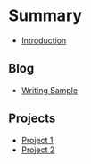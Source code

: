 # Summary

* [Introduction](README.md)

## Blog

* [Writing Sample](/articles/writing_sample/writing_sample.md)

## Projects

* [Project 1](/articles/project1/project1.md)
* [Project 2](/articles/project2/project2.md)